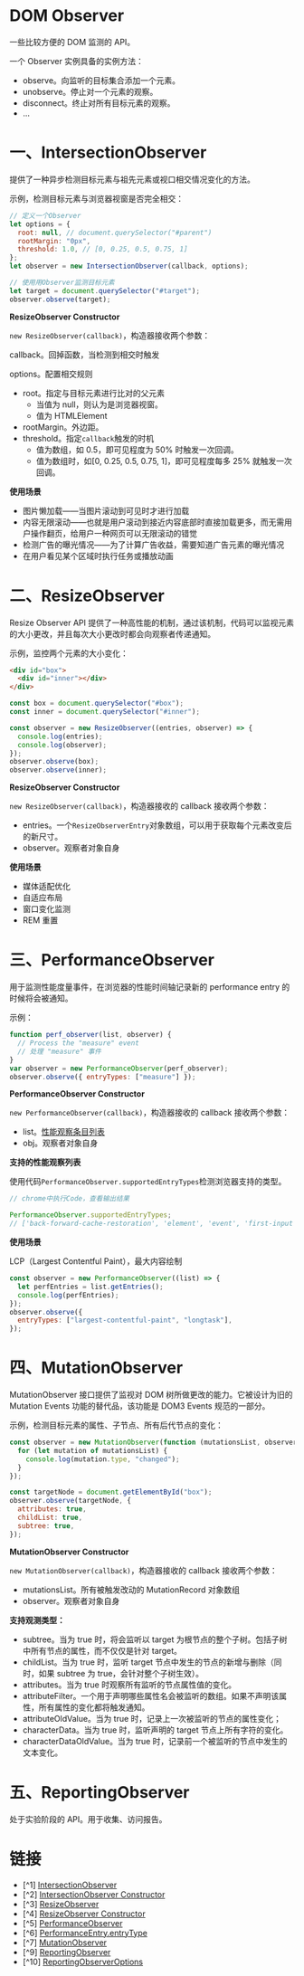# DOM Observer

一些比较方便的 DOM 监测的 API。

一个 Observer 实例具备的实例方法：

- observe。向监听的目标集合添加一个元素。
- unobserve。停止对一个元素的观察。
- disconnect。终止对所有目标元素的观察。
- ...

# 一、IntersectionObserver

提供了一种异步检测目标元素与祖先元素或视口相交情况变化的方法。

示例，检测目标元素与浏览器视窗是否完全相交：

```js
// 定义一个Observer
let options = {
  root: null, // document.querySelector("#parent")
  rootMargin: "0px",
  threshold: 1.0, // [0, 0.25, 0.5, 0.75, 1]
};
let observer = new IntersectionObserver(callback, options);

// 使用用Observer监测目标元素
let target = document.querySelector("#target");
observer.observe(target);
```

**ResizeObserver Constructor**

`new ResizeObserver(callback)`，构造器接收两个参数：

callback。回掉函数，当检测到相交时触发

options。配置相交规则

- root。指定与目标元素进行比对的父元素
  - 当值为 null，则认为是浏览器视窗。
  - 值为 HTMLElement
- rootMargin。外边距。
- threshold。指定`callback`触发的时机
  - 值为数组，如 0.5，即可见程度为 50% 时触发一次回调。
  - 值为数组时，如[0, 0.25, 0.5, 0.75, 1]，即可见程度每多 25% 就触发一次回调。

**使用场景**

- 图片懒加载——当图片滚动到可见时才进行加载
- 内容无限滚动——也就是用户滚动到接近内容底部时直接加载更多，而无需用户操作翻页，给用户一种网页可以无限滚动的错觉
- 检测广告的曝光情况——为了计算广告收益，需要知道广告元素的曝光情况
- 在用户看见某个区域时执行任务或播放动画

# 二、ResizeObserver

Resize Observer API 提供了一种高性能的机制，通过该机制，代码可以监视元素的大小更改，并且每次大小更改时都会向观察者传递通知。

示例，监控两个元素的大小变化：

```html
<div id="box">
  <div id="inner"></div>
</div>
```

```js
const box = document.querySelector("#box");
const inner = document.querySelector("#inner");

const observer = new ResizeObserver((entries, observer) => {
  console.log(entries);
  console.log(observer);
});
observer.observe(box);
observer.observe(inner);
```

**ResizeObserver Constructor**

`new ResizeObserver(callback)`，构造器接收的 callback 接收两个参数：

- entries。一个`ResizeObserverEntry`对象数组，可以用于获取每个元素改变后的新尺寸。
- observer。观察者对象自身

**使用场景**

- 媒体适配优化
- 自适应布局
- 窗口变化监测
- REM 重置

# 三、PerformanceObserver

用于监测性能度量事件，在浏览器的性能时间轴记录新的 performance entry 的时候将会被通知。

示例：

```js
function perf_observer(list, observer) {
  // Process the "measure" event
  // 处理 "measure" 事件
}
var observer = new PerformanceObserver(perf_observer);
observer.observe({ entryTypes: ["measure"] });
```

**PerformanceObserver Constructor**

`new PerformanceObserver(callback)`，构造器接收的 callback 接收两个参数：

- list。[性能观察条目列表](https://developer.mozilla.org/en-US/docs/Web/API/PerformanceObserverEntryList)
- obj。观察者对象自身

**支持的性能观察列表**

使用代码`PerformanceObserver.supportedEntryTypes`检测浏览器支持的类型。

```js
// chrome中执行Code，查看输出结果

PerformanceObserver.supportedEntryTypes;
// ['back-forward-cache-restoration', 'element', 'event', 'first-input', 'largest-contentful-paint', 'layout-shift', 'longtask', 'mark', 'measure', 'navigation', 'paint', 'resource', 'visibility-state']
```

**使用场景**

LCP（Largest Contentful Paint），最大内容绘制

```js
const observer = new PerformanceObserver((list) => {
  let perfEntries = list.getEntries();
  console.log(perfEntries);
});
observer.observe({
  entryTypes: ["largest-contentful-paint", "longtask"],
});
```

# 四、MutationObserver

MutationObserver 接口提供了监视对 DOM 树所做更改的能力。它被设计为旧的 Mutation Events 功能的替代品，该功能是 DOM3 Events 规范的一部分。

示例，检测目标元素的属性、子节点、所有后代节点的变化：

```js
const observer = new MutationObserver(function (mutationsList, observer) {
  for (let mutation of mutationsList) {
    console.log(mutation.type, "changed");
  }
});

const targetNode = document.getElementById("box");
observer.observe(targetNode, {
  attributes: true,
  childList: true,
  subtree: true,
});
```

**MutationObserver Constructor**

`new MutationObserver(callback)`，构造器接收的 callback 接收两个参数：

- mutationsList。所有被触发改动的 MutationRecord 对象数组
- observer。观察者对象自身

**支持观测类型：**

- subtree。当为 true 时，将会监听以 target 为根节点的整个子树。包括子树中所有节点的属性，而不仅仅是针对 target。
- childList。当为 true 时，监听 target 节点中发生的节点的新增与删除（同时，如果 subtree 为 true，会针对整个子树生效）。
- attributes。当为 true 时观察所有监听的节点属性值的变化。
- attributeFilter。一个用于声明哪些属性名会被监听的数组。如果不声明该属性，所有属性的变化都将触发通知。
- attributeOldValue。当为 true 时，记录上一次被监听的节点的属性变化；
- characterData。当为 true 时，监听声明的 target 节点上所有字符的变化。
- characterDataOldValue。当为 true 时，记录前一个被监听的节点中发生的文本变化。

# 五、ReportingObserver

处于实验阶段的 API。用于收集、访问报告。

# 链接

- [^1] [IntersectionObserver](https://developer.mozilla.org/zh-CN/docs/Web/API/Intersection_Observer_API)
- [^2] [IntersectionObserver Constructor](https://developer.mozilla.org/zh-CN/docs/Web/API/IntersectionObserver)
- [^3] [ResizeObserver](https://developer.mozilla.org/zh-CN/docs/Web/API/Resize_Observer_API)
- [^4] [ResizeObserver Constructor](https://developer.mozilla.org/zh-CN/docs/Web/API/ResizeObserver/ResizeObserver)
- [^5] [PerformanceObserver](https://developer.mozilla.org/zh-CN/docs/Web/API/PerformanceObserver/PerformanceObserver)
- [^6] [PerformanceEntry.entryType](https://developer.mozilla.org/zh-CN/docs/Web/API/PerformanceEntry/entryType)
- [^7] [MutationObserver](https://developer.mozilla.org/zh-CN/docs/Web/API/MutationObserver)
- [^9] [ReportingObserver](https://developer.mozilla.org/en-US/docs/Web/API/ReportingObserver)
- [^10] [ReportingObserverOptions](https://developer.mozilla.org/en-US/docs/Web/API/ReportingObserverOptions)
